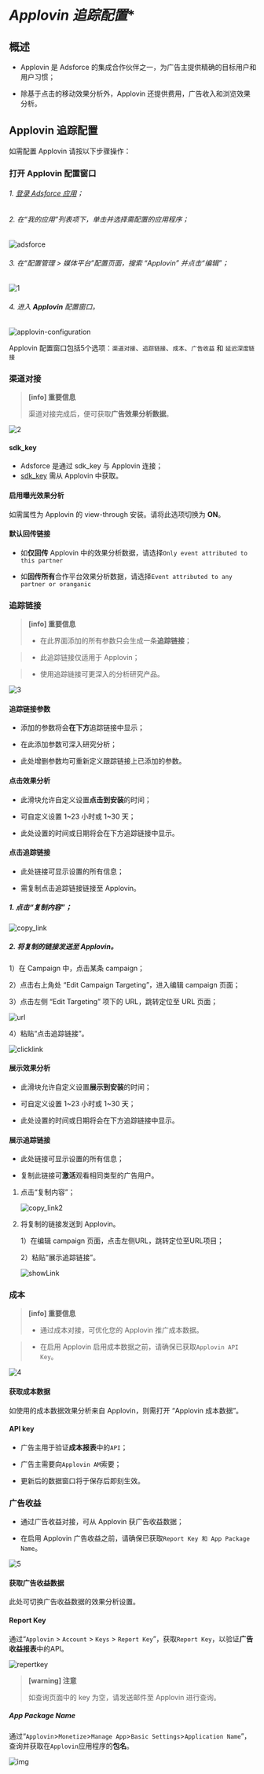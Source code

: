 # *Applovin 追踪配置**

## 概述

* Applovin 是 Adsforce 的集成合作伙伴之一，为广告主提供精确的目标用户和用户习惯；

* 除基于点击的移动效果分析外，Applovin 还提供费用，广告收入和浏览效果分析。

## Applovin 追踪配置

如需配置 Applovin 请按以下步骤操作：

### 打开 Applovin 配置窗口

###### 1. [登录 Adsforce 应用](<https://demo-portal.adsforce.io/login>)；

###### 2. 在“我的应用”列表项下，单击并选择需配置的应用程序；

   ![adsforce](adsforce.png)

###### 3. 在“配置管理 > 媒体平台”配置页面，搜索 “Applovin” 并点击“编辑”；

![1](1.png) 

###### 4. 进入 **Applovin** 配置窗口。

   ![applovin-configuration](applovin-configuration.png)

 Applovin 配置窗口包括5个选项：`渠道对接`、`追踪链接`、`成本`、`广告收益` 和 `延迟深度链接`

### 渠道对接

> **[info] 重要信息**
>
> 渠道对接完成后，便可获取**广告效果分析数据**。

![2](2.png) 

#### sdk_key

-  Adsforce 是通过 sdk_key 与 Applovin 连接；
- [sdk_key](sdk-key/README.md) 需从 Applovin 中获取。

#### 启用曝光效果分析

如需属性为 Applovin 的 view-through 安装。请将此选项切换为 **ON**。

#### 默认回传链接

* 如**仅回传** Applovin 中的效果分析数据，请选择`Only event attributed to this partner`

* 如**回传所有**合作平台效果分析数据，请选择`Event attributed to any partner or oranganic`

### 追踪链接
> **[info] 重要信息**
>
> * 在此界面添加的所有参数只会生成一条**追踪链接**；

> * 此追踪链接仅适用于 Applovin；

> * 使用追踪链接可更深入的分析研究产品。

![3](3.png)

#### 追踪链接参数

* 添加的参数将会**在下方**追踪链接中显示；

* 在此添加参数可深入研究分析；

* 此处增删参数均可重新定义跟踪链接上已添加的参数。

#### 点击效果分析

* 此滑块允许自定义设置**点击到安装**的时间；

* 可自定义设置 1~23 小时或 1~30 天；

* 此处设置的时间或日期将会在下方追踪链接中显示。

#### 点击追踪链接

* 此处链接可显示设置的所有信息；

* 需复制点击追踪链接链接至 Applovin。

##### 1. 点击“复制内容”；

   ![copy_link](copy_link.png)

##### 2. 将复制的链接发送至 Applovin。

1）在 Campaign 中，点击某条 campaign；

2）点击右上角处 “Edit Campaign Targeting”，进入编辑 campaign 页面； 

3）点击左侧 “Edit Targeting” 项下的 URL，跳转定位至 URL 页面；

![url](url.png)

4）粘贴“点击追踪链接”。

![clicklink](clicklink.png)

#### 展示效果分析

* 此滑块允许自定义设置**展示到安装**的时间；

* 可自定义设置 1~23 小时或 1~30 天；

* 此处设置的时间或日期将会在下方追踪链接中显示。

#### 展示追踪链接

* 此处链接可显示设置的所有信息；

* 复制此链接可**激活**观看相同类型的广告用户。

1. 点击“复制内容”；

   ![copy_link2](copy_link2.png)

2. 将复制的链接发送到 Applovin。

   1）在编辑 campaign 页面，点击左侧URL，跳转定位至URL项目； 
   
   2）粘贴“展示追踪链接”。
   
   ![showLink](showLink.png) 

### 成本

> **[info] 重要信息**
>
> * 通过成本对接，可优化您的 Applovin 推广成本数据。

> * 在启用 Applovin 启用成本数据之前，请确保已获取`Applovin API Key`。



![4](4.png) 

#### 获取成本数据

如使用的成本数据效果分析来自 Applovin，则需打开 “Applovin 成本数据”。

#### API key

* 广告主用于验证**成本报表**中的`API`；

* 广告主需要向`Applovin AM`索要；

* 更新后的数据窗口将于保存后即刻生效。

### 广告收益

* 通过广告收益对接，可从 Applovin 获广告收益数据；

* 在启用 Applovin 广告收益之前，请确保已获取`Report Key 和 App Package Name`。

![5](5.png) 

#### 获取广告收益数据

此处可切换广告收益数据的效果分析设置。

#### Report Key

通过“`Applovin` > `Account` > `Keys` > `Report Key`”，获取`Report Key`，以验证**广告收益报表**中的API。

![repertkey](repertkey.png)

> **[warning] 注意**
>
> 如查询页面中的 key 为空，请发送邮件至 Applovin 进行查询。

##### App Package Name

通过“`Applovin`>`Monetize`>`Manage App`>`Basic Settings`>`Application Name`”，查询并获取在`Applovin`应用程序的**包名**。

![img](apppackagename.png)

